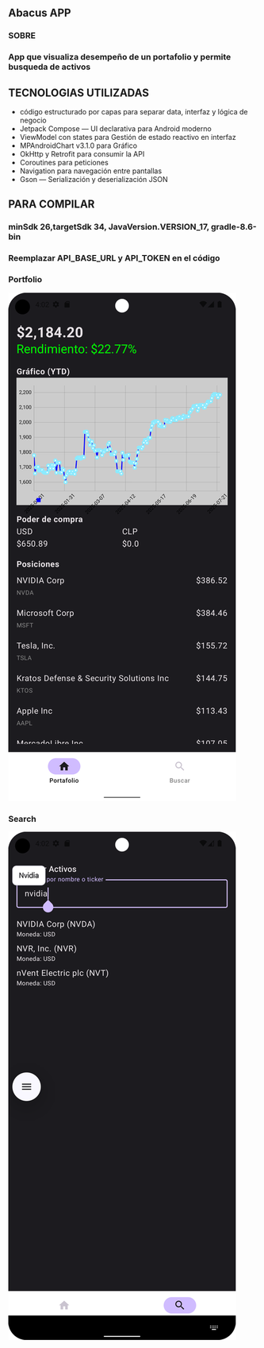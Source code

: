 ## __Abacus APP__

### __SOBRE__

### App que visualiza desempeño de un portafolio y permite busqueda de activos

## TECNOLOGIAS UTILIZADAS

- código estructurado por capas para separar data, interfaz y lógica de negocio
- Jetpack Compose — UI declarativa para Android moderno
- ViewModel con states para Gestión de estado reactivo en interfaz
- MPAndroidChart v3.1.0 para Gráfico
- OkHttp y Retrofit para consumir la API
- Coroutines para peticiones
- Navigation para navegación entre pantallas
- Gson — Serialización y deserialización JSON

## __PARA COMPILAR__
### minSdk 26,targetSdk 34, JavaVersion.VERSION_17, gradle-8.6-bin
### Reemplazar API_BASE_URL y API_TOKEN en el código

### Portfolio
![Portfolio](app/src/main/res/drawable/screenshot_20250724_120214.png)

### Search
![Search](app/src/main/res/drawable/screenshot_20250724_120254.png)
